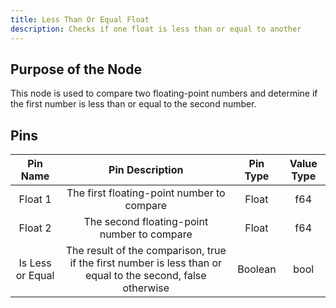 ```yaml
---
title: Less Than Or Equal Float
description: Checks if one float is less than or equal to another
---
```


## Purpose of the Node
This node is used to compare two floating-point numbers and determine if the first number is less than or equal to the second number.

## Pins

| Pin Name | Pin Description | Pin Type | Value Type |
|:----------:|:-------------:|:------:|:------:|
| Float 1 | The first floating-point number to compare | Float | f64 |
| Float 2 | The second floating-point number to compare | Float | f64 |
| Is Less or Equal | The result of the comparison, true if the first number is less than or equal to the second, false otherwise | Boolean | bool |
